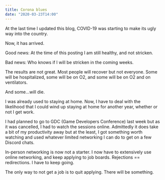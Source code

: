 ```yaml
---
title: Corona blues
date: "2020-03-23T14:00"
---
```


At the last time I updated this blog, COVID-19 was starting to make its ugly way into the country.

Now, it has arrived.

Good news: At the time of this posting I am still healthy, and not stricken.

Bad news: Who knows if I will be stricken in the coming weeks.

The results are not great. Most people will recover but not everyone. Some will be hospitalized, some will be on O2, and some will be on O2 and on ventilators.

And some...will die.

I was already used to staying at home. Now, I have to deal with the likelihood that I could wind up staying at home for another year, whether or not I get work.

I had planned to go to GDC (Game Developers Conference) last week but as it was cancelled, I had to watch the sessions online. Admittedly it does take a bit of my productivity away but at the least, I got something worth watching and used whatever limited networking I can do to get on a few Discord chats.

In-person networking is now not a starter. I now have to extensively use online networking, and keep applying to job boards. Rejections == redirections. I have to keep going.

The only way to not get a job is to quit applying. There will be something.
